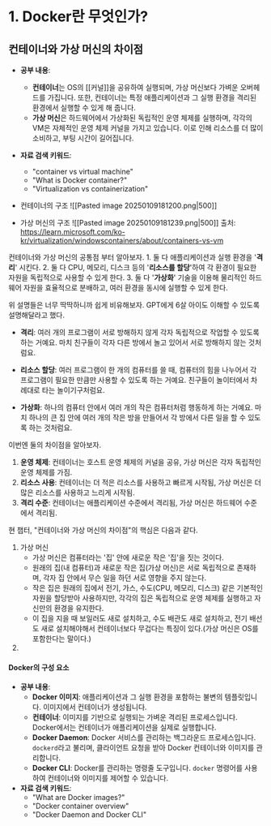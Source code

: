 # 1. **Docker란 무엇인가?**

## **컨테이너와 가상 머신의 차이점**

- **공부 내용**:
    - **컨테이너**는 OS의 [[커널]]을 공유하여 실행되며, 가상 머신보다 가벼운 오버헤드를 가집니다. 또한, 컨테이너는 특정 애플리케이션과 그 실행 환경을 격리된 환경에서 실행할 수 있게 해 줍니다.
    - **가상 머신**은 하드웨어에서 가상화된 독립적인 운영 체제를 실행하며, 각각의 VM은 자체적인 운영 체제 커널을 가지고 있습니다. 이로 인해 리소스를 더 많이 소비하고, 부팅 시간이 길어집니다.
- **자료 검색 키워드**:
    - "container vs virtual machine"
    - "What is Docker container?"
    - "Virtualization vs containerization"


- 컨테이너의 구조
![[Pasted image 20250109181200.png|500]]

- 가상 머신의 구조
![[Pasted image 20250109181239.png|500]]
출처: https://learn.microsoft.com/ko-kr/virtualization/windowscontainers/about/containers-vs-vm


컨테이너와 가상 머신의 공통점 부터 알아보자.
	1. 둘 다 애플리케이션과 실행 환경을 '**격리**' 시킨다.
	2. 둘 다 CPU, 메모리, 디스크 등의 '**리소스를 할당**'하여 각 환경이 필요한 자원을 독립적으로 사용할 수 있게 한다.
	3. 둘 다 '**가상화**' 기술을 이용해 물리적인 하드웨어 자원을 효율적으로 분배하고, 여러 환경을 동시에 실행할 수 있게 한다.

위 설명들은 너무 딱딱하니까 쉽게 비유해보자. 
GPT에게 6살 아이도 이해할 수 있도록 설명해달라고 했다.

- **격리**: 여러 개의 프로그램이 서로 방해하지 않게 각자 독립적으로 작업할 수 있도록 하는 거예요. 마치 친구들이 각자 다른 방에서 놀고 있어서 서로 방해하지 않는 것처럼요.
    
- **리소스 할당**: 여러 프로그램이 한 개의 컴퓨터를 쓸 때, 컴퓨터의 힘을 나누어서 각 프로그램이 필요한 만큼만 사용할 수 있도록 하는 거예요. 친구들이 놀이터에서 차례대로 타는 놀이기구처럼요.
    
- **가상화**: 하나의 컴퓨터 안에서 여러 개의 작은 컴퓨터처럼 행동하게 하는 거예요. 마치 하나의 큰 집 안에 여러 개의 작은 방을 만들어서 각 방에서 다른 일을 할 수 있도록 하는 것처럼요.



이번엔 둘의 차이점을 알아보자.
1. **운영 체제**: 컨테이너는 호스트 운영 체제의 커널을 공유, 가상 머신은 각자 독립적인 운영 체제를 가짐.
2. **리소스 사용**: 컨테이너는 더 적은 리소스를 사용하고 빠르게 시작됨, 가상 머신은 더 많은 리소스를 사용하고 느리게 시작됨.
3. **격리 수준**: 컨테이너는 애플리케이션 수준에서 격리됨, 가상 머신은 하드웨어 수준에서 격리됨.

현 챕터, "컨테이너와 가상 머신의 차이점"의 핵심은 다음과 같다.
1. 가상 머신
	- 가상 머신은 컴퓨터라는 '집' 안에 새로운 작은 '집'을 짓는 것이다. 
	- 원래의 집(내 컴퓨터)과 새로운 작은 집(가상 머신)은 서로 독립적으로 존재하며, 각자 집 안에서 무슨 일을 하던 서로 영향을 주지 않는다. 
	- 작은 집은 원래의 집에서 전기, 가스, 수도(CPU, 메모리, 디스크) 같은 기본적인 자원을 할당받아 사용하지만, 각각의 집은 독립적으로 운영 체제를 실행하고 자신만의 환경을 유지한다.
	- 이 집을 지을 때 보일러도 새로 설치하고, 수도 배관도 새로 설치하고, 전기 배선도 새로 설치해야해서 컨테이너보다 무겁다는 특징이 있다.(가상 머신은 OS를 포함한다는 말이다.)
1. 

#### **Docker의 구성 요소**

- **공부 내용**:
    - **Docker 이미지**: 애플리케이션과 그 실행 환경을 포함하는 불변의 템플릿입니다. 이미지에서 컨테이너가 생성됩니다.
    - **컨테이너**: 이미지를 기반으로 실행되는 가벼운 격리된 프로세스입니다. Docker에서는 컨테이너가 애플리케이션을 실제로 실행합니다.
    - **Docker Daemon**: Docker 서비스를 관리하는 백그라운드 프로세스입니다. `dockerd`라고 불리며, 클라이언트 요청을 받아 Docker 컨테이너와 이미지를 관리합니다.
    - **Docker CLI**: Docker를 관리하는 명령줄 도구입니다. `docker` 명령어를 사용하여 컨테이너와 이미지를 제어할 수 있습니다.
- **자료 검색 키워드**:
    - "What are Docker images?"
    - "Docker container overview"
    - "Docker Daemon and Docker CLI"